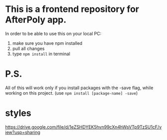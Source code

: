 # This is a frontend repository for AfterPoly app.
In order to be able to use this on your local PC:
1. make sure you have npm installed
2. pull all changes 
3. type ```npm install``` in terminal

# P.S.
All of this will work only if you install packages with the -save flag, while working on this project.
(use ```npm install [package-name] -save```)

# styles 
https://drive.google.com/file/d/1eZSHDYEK5hvn99cXn4hWsVTp9TzSU1cF/view?usp=sharing
